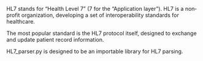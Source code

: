HL7 stands for “Health Level 7” (7 for the “Application layer”). HL7 is a non‐profit organization, developing a set of interoperability standards for healthcare.

The most popular standard is the HL7 protocol itself, designed to exchange and update patient record information.

HL7_parser.py is designed to be an importable library for HL7 parsing.
